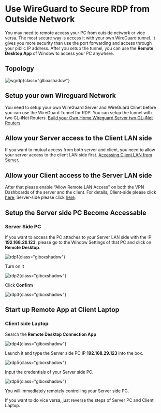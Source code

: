 # Use WireGuard to Secure RDP from Outside Network

You may need to remote access your PC from outside network or vice versa. The most secure way is access it with your own WireGuard tunnel. It gives you more security than use the port forwarding and access through your piblic IP address. After you setup the tunnel, you can use the **Remote Desktop App** of Window to access your PC anywhere.

## Topology

![wgrdp](https://static.gl-inet.com/docs/router/en/4/tutorials/wireguard_rdp/wgrdp.jpg){class="glboxshadow"}

## Setup your own Wireguard Network

You need to setup your own WireGuard Server and WireGuard Clinet before you can use the WireGuard Tunnel for RDP. You can setup the tunnel with two GL-iNet Routers. [Build your Own Home Wireguard Server two GL-iNet Routers](build_your_own_wireguard_home_server_with_two_glinet_routers.md).

## Allow your Server access to the Client LAN side

If you want to mutual access from both server and client, you need to allow your server access to the client LAN side first. [Accessing Client LAN from Server](wireguard_server_access_to_client_lan_side.md).

## Allow your Client access to the Server LAN side
After that please enable “Allow Remote LAN Access” on both the VPN Dashboards of the server and the client. For details, Client-side please click [here](../interface_guide/vpn_dashboard.md/#vpn-clinet-options); Server-side please click [here](../interface_guide/vpn_dashboard.md/#wireguard-server-options).

## Setup the Server side PC Become Accessable

### Server Side PC

If you want to access the PC attaches to your Server LAN side with the IP **192.168.29.123**, please go to the Window Settings of that PC and click on **Remote Desktop**.

![rdp1](https://static.gl-inet.com/docs/router/en/4/tutorials/wireguard_rdp/rdp1.jpg){class="glboxshadow"}

Turn on it

![rdp2](https://static.gl-inet.com/docs/router/en/4/tutorials/wireguard_rdp/rdp2.jpg){class="glboxshadow"}

Click **Confirm**

![rdp3](https://static.gl-inet.com/docs/router/en/4/tutorials/wireguard_rdp/rdp3.jpg){class="glboxshadow"}

## Start up Remote App at Client Laptop

### Client side Laptop

Search the **Remote Desktop Connection App**

![rdp4](https://static.gl-inet.com/docs/router/en/4/tutorials/wireguard_rdp/rdp4.jpg){class="glboxshadow"}

Launch it and type the Server side PC IP **192.168.29.123** into the box.

![rdp5](https://static.gl-inet.com/docs/router/en/4/tutorials/wireguard_rdp/rdp5.jpg){class="glboxshadow"}

Input the credentials of your Server side PC.

![rdp6](https://static.gl-inet.com/docs/router/en/4/tutorials/wireguard_rdp/rdp6.jpg){class="glboxshadow"}

You will immediately remotely controlling your Server side PC.

If you want to do vice versa, just reverse the steps of Server PC and Client Laptop.


